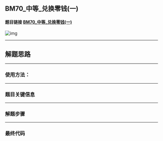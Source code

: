 ## BM70_中等_兑换零钱(一)

#### 题目链接 [BM70_中等_兑换零钱(一)](https://www.nowcoder.com/practice/3911a20b3f8743058214ceaa099eeb45?tpId=295&tqId=988994&ru=/exam/oj&qru=/ta/format-top101/question-ranking&sourceUrl=%2Fexam%2Foj)

![img](https://i.ibb.co/35xJnVJ/20230724114608.png)

---
## 解题思路
---
### 使用方法：
---
### 题目关键信息

---
### 解题步骤

---

### 最终代码
```

```